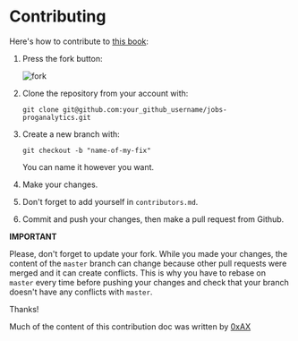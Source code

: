 Contributing
===============================================================================

Here's how to contribute to [this book](https://github.com/anniejw6/jobs-proganalytics):

1. Press the fork button:

    ![fork](http://oi58.tinypic.com/jj2trm.jpg)

2. Clone the repository from your account with:

    ```
    git clone git@github.com:your_github_username/jobs-proganalytics.git
    ```

3. Create a new branch with:

    ```
    git checkout -b "name-of-my-fix"
    ```
    You can name it however you want.

4. Make your changes.

5. Don't forget to add yourself in `contributors.md`.

6. Commit and push your changes, then make a pull request from Github.

**IMPORTANT**

Please, don't forget to update your fork. While you made your changes, the content of the `master` branch can change because other pull requests were merged and it can create conflicts. This is why you have to rebase on `master` every time before pushing your changes and check that your branch doesn't have any conflicts with `master`.

Thanks!

Much of the content of this contribution doc was written by [0xAX](https://github.com/0xAX/linux-insides/blob/master/CONTRIBUTING.md)
